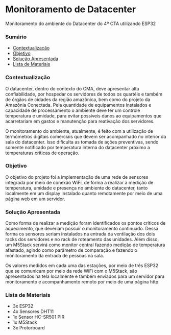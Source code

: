 # Monitoramento de Datacenter 
Monitoramento do ambiente do Datacenter do 4º CTA utilizando ESP32

### Sumário 
* [Contextualização](#contextualização)
* [Objetivo](#objetivo)
* [Solução Apresentada](#solução-apresentada)
* [Lista de Materiais](#lista-de-materiais)

### Contextualização 

O datacenter, dentro do contexto do CMA, deve apresentar alta confiabilidade, por hospedar os servidores de todos os quartéis e também de órgãos de cidades da região amazônica, bem como do projeto da Amazônia Conectada.
Pela quantidade de equipamentos instalados e capacidade de processamento o ambiente deve ter um controle temperatura e umidade, para evitar possíveis danos ao equipamentos que acarretariam em gastos e manutenção para reativação dos servidores.

O monitoramento do ambiente, atualmente, é feito com a utilização de termômetros digitais comerciais que devem ser acompanhado no interior da sala do datacenter. Isso dificulta as tomada de ações preventivas, sendo somente notificado por temperatura interna do datacenter próximo a temperaturas críticas de operação.

### Objetivo

O objetivo do projeto foi a implementação de uma rede de sensores integrada por meio de conexão WiFi, de forma a realizar a medição de temperatura, umidade e presença no ambiente do datacenter, tanto localmente em um display instalado quanto remotamente por meio de uma página web em um servidor.

### Solução Apresentada

Como forma de realizar a medição foram identificados os pontos críticos de aquecimento, que deveriam possuir o monitoramento continuado. Dessa forma os sensores seriam instalados na entrada da ventilação dos dois racks dos servidores e no rack de roteamento das unidades. Além disso, um M5Stack servirá como monitor central fazendo medição de temperatura afastado, agindo como parâmetro de comparação e fazendo o monitoramento da entrada de pessoas na sala.

Os valores medidos em cada uma das estações, por meio de três ESP32 que se comunicam por meio da rede WiFi com o M5Stack, são apresentados na tela localmente e também enviados para um servidor para monitoramento e acompanhamento remoto por meio de uma página http.

### Lista de Materiais

* 3x ESP32 
* 4x Sensores DHT11
* 1x Sensor HC-SR501 PIR
* 1x M5Stack
* 3x Protorboard

